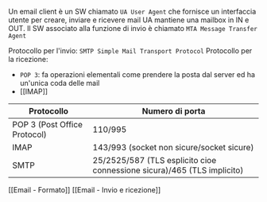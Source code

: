 Un email client è un SW chiamato `UA User Agent` che fornisce un interfaccia utente per creare, inviare e ricevere mail 
UA mantiene una mailbox in IN e OUT. Il SW associato alla funzione di invio è chiamato `MTA Message Transfer Agent`

Protocollo per l'invio: `SMTP Simple Mail Transport Protocol`
Protocollo per la ricezione:
- `POP 3`: fa operazioni elementali come prendere la posta dal server ed ha un'unica coda delle mail
- [[IMAP]] 

| Protocollo                   | Numero di porta                           |
| ---------------------------- | ----------------------------------------- |
| POP 3 (Post Office Protocol) | 110/995                                   |
| IMAP                         | 143/993 (socket non sicure/socket sicure) |
| SMTP                             |25/2525/587 (TLS esplicito cioe connessione sicura)/465 (TLS implicito)                                           |
 
[[Email - Formato]]
[[Email - Invio e ricezione]]